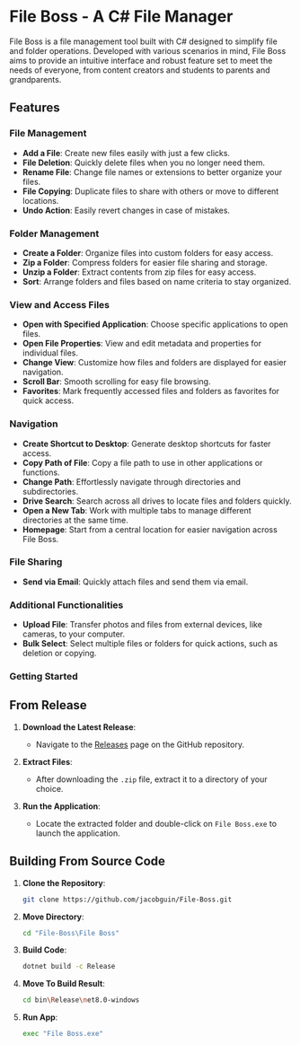 # File Boss - A C# File Manager

File Boss is a file management tool built with C# designed to simplify file and folder operations. Developed with various scenarios in mind, File Boss aims to provide an intuitive interface and robust feature set to meet the needs of everyone, from content creators and students to parents and grandparents.

## Features

### File Management
- **Add a File**: Create new files easily with just a few clicks.
- **File Deletion**: Quickly delete files when you no longer need them.
- **Rename File**: Change file names or extensions to better organize your files.
- **File Copying**: Duplicate files to share with others or move to different locations.
- **Undo Action**: Easily revert changes in case of mistakes.

### Folder Management
- **Create a Folder**: Organize files into custom folders for easy access.
- **Zip a Folder**: Compress folders for easier file sharing and storage.
- **Unzip a Folder**: Extract contents from zip files for easy access.
- **Sort**: Arrange folders and files based on name criteria to stay organized.

### View and Access Files
- **Open with Specified Application**: Choose specific applications to open files.
- **Open File Properties**: View and edit metadata and properties for individual files.
- **Change View**: Customize how files and folders are displayed for easier navigation.
- **Scroll Bar**: Smooth scrolling for easy file browsing.
- **Favorites**: Mark frequently accessed files and folders as favorites for quick access.

### Navigation
- **Create Shortcut to Desktop**: Generate desktop shortcuts for faster access.
- **Copy Path of File**: Copy a file path to use in other applications or functions.
- **Change Path**: Effortlessly navigate through directories and subdirectories.
- **Drive Search**: Search across all drives to locate files and folders quickly.
- **Open a New Tab**: Work with multiple tabs to manage different directories at the same time.
- **Homepage**: Start from a central location for easier navigation across File Boss.

### File Sharing
- **Send via Email**: Quickly attach files and send them via email.

### Additional Functionalities
- **Upload File**: Transfer photos and files from external devices, like cameras, to your computer.
- **Bulk Select**: Select multiple files or folders for quick actions, such as deletion or copying.

### Getting Started

## From Release

1. **Download the Latest Release**:
   - Navigate to the [Releases](https://github.com/jacobguin/File-Boss/releases) page on the GitHub repository.

2. **Extract Files**:
   - After downloading the `.zip` file, extract it to a directory of your choice.

3. **Run the Application**:
   - Locate the extracted folder and double-click on `File Boss.exe` to launch the application.

## Building From Source Code

1. **Clone the Repository**:
   ```bash
   git clone https://github.com/jacobguin/File-Boss.git
   ```
2. **Move Directory**:
   ```bash
   cd "File-Boss\File Boss"
   ```
3. **Build Code**:
   ```bash
   dotnet build -c Release
   ```
4. **Move To Build Result**:
   ```bash
   cd bin\Release\net8.0-windows
   ```
5. **Run App**:
   ```bash
   exec "File Boss.exe"
   ```
